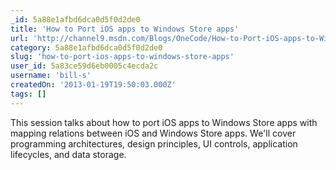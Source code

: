 ```yaml
---
_id: 5a88e1afbd6dca0d5f0d2de0
title: 'How to Port iOS apps to Windows Store apps'
url: 'http://channel9.msdn.com/Blogs/OneCode/How-to-Port-iOS-apps-to-Windows-Store-apps'
category: 5a88e1afbd6dca0d5f0d2de0
slug: 'how-to-port-ios-apps-to-windows-store-apps'
user_id: 5a83ce59d6eb0005c4ecda2c
username: 'bill-s'
createdOn: '2013-01-19T19:50:03.000Z'
tags: []
---
```


This session talks about how to port iOS apps to Windows Store apps with mapping relations between iOS and Windows Store apps. We'll cover programming architectures, design principles, UI controls, application lifecycles, and data storage.
